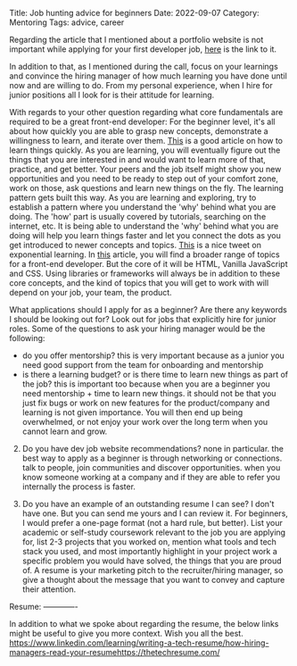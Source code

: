 Title: Job hunting advice for beginners
Date: 2022-09-07
Category: Mentoring
Tags: advice, career

Regarding the article that I mentioned about a portfolio website is not important while applying for your first developer job, [here](https://profy.dev/article/portfolio-websites-survey) is the link to it.

In addition to that, as I mentioned during the call, focus on your learnings and convince the hiring manager of how much learning you have done until now and are willing to do. From my personal experience, when I hire for junior positions all I look for is their attitude for learning.

With regards to your other question regarding what core fundamentals are required to be a great front-end developer:
For the beginner level, it's all about how quickly you are able to grasp new concepts, demonstrate a willingness to learn, and iterate over them. [This](https://www.joshwcomeau.com/blog/how-to-learn-stuff-quickly/) is a good article on how to learn things quickly.
As you are learning, you will eventually figure out the things that you are interested in and would want to learn more of that, practice, and get better.
Your peers and the job itself might show you new opportunities and you need to be ready to step out of your comfort zone, work on those, ask questions and learn new things on the fly. The learning pattern gets built this way.
As you are learning and exploring, try to establish a pattern where you understand the 'why' behind what you are doing. The 'how' part is usually covered by tutorials, searching on the internet, etc. It is being able to understand the 'why' behind what you are doing will help you learn things faster and let you connect the dots as you get introduced to newer concepts and topics. [This](https://twitter.com/chrishlad/status/1424704009424752646) is a nice tweet on exponential learning.
In [this](https://roadmap.sh/frontend) article, you will find a broader range of topics for a front-end developer. But the core of it will be HTML, Vanilla JavaScript and CSS. Using libraries or frameworks will always be in addition to these core concepts, and the kind of topics that you will get to work with will depend on your job, your team, the product. 

What applications should I apply for as a beginner? Are there any keywords I should be looking out for?
Look out for jobs that explicitly hire for junior roles. Some of the questions to ask your hiring manager would be the following:
- do you offer mentorship? this is very important because as a junior you need good support from the team for onboarding and mentorship
- is there a learning budget? or is there time to learn new things as part of the job? this is important too because when you are a beginner you need mentorship + time to learn new things. it should not be that you just fix bugs or work on new features for the product/company and learning is not given importance. You will then end up being overwhelmed, or not enjoy your work over the long term when you cannot learn and grow.   

2) Do you have dev job website recommendations?
none in particular. the best way to apply as a beginner is through networking or connections. talk to people, join communities and discover opportunities. when you know someone working at a company and if they are able to refer you internally the process is faster.

3) Do you have an example of an outstanding resume I can see?
I don't have one. But you can send me yours and I can review it. For beginners, I would prefer a one-page format (not a hard rule, but better). List your academic or self-study coursework relevant to the job you are applying for, list 2-3 projects that you worked on, mention what tools and tech stack you used, and most importantly highlight in your project work a specific problem you would have solved, the things that you are proud of.
A resume is your marketing pitch to the recruiter/hiring manager, so give a thought about the message that you want to convey and capture their attention.

Resume:
————-

In addition to what we spoke about regarding the resume, the below links might be useful to give you more context. Wish you all the best.
https://www.linkedin.com/learning/writing-a-tech-resume/how-hiring-managers-read-your-resumehttps://thetechresume.com/